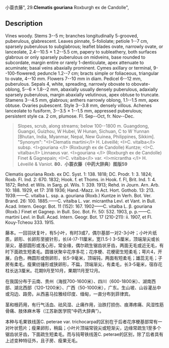 小蓑衣藤",
29.**Clematis gouriana** Roxburgh ex de Candolle",

## Description
Vines woody. Stems 3--5 m; branches longitudinally 5-grooved, puberulous, glabrescent. Leaves pinnate, 5-foliolate; petiole 1--7 cm, sparsely puberulous to subglabrous; leaflet blades ovate, narrowly ovate, or lanceolate, 2.4--10.5 × 1.2--5.5 cm, papery to subleathery, both surfaces glabrous or only sparsely puberulous on midveins, base rounded to subcordate, margin entire or rarely 1-denticulate, apex attenuate to acuminate; basal veins abaxially prominent. Cymes axillary or terminal, 9--100-flowered; peduncle 1.2--7 cm; bracts simple or foliaceous, triangular to ovate, 4--10 mm. Flowers 7--10 mm in diam. Pedicel 6--12 mm, puberulous. Sepals 4, white, spreading, narrowly obovate to obovate-oblong, 5--6 × 1.8--2 mm, abaxially usually densely puberulous, adaxially sparsely puberulous, margin abaxially velutinous, apex obtuse to truncate. Stamens 3--4.5 mm, glabrous; anthers narrowly oblong, 1.1--1.5 mm, apex obtuse. Ovaries pubescent. Style 3--3.8 mm, densely villous. Achenes lanceolate to fusiform, 3--3.5 × 1--1.5 mm, appressed puberulous; persistent style ca. 2 cm, plumose. Fl. Sep--Oct, fr. Nov--Dec.

> Slopes, scrub, along streams; below 100--1800 m. Guangdong, Guangxi, Guizhou, W Hubei, W Hunan, Sichuan, C to W Yunnan [Bhutan, India, Myanmar, Nepal, New Guinea, Philippines, Sikkim].
  "Synonym": "&lt;I&gt;Clematis martini&lt;/I&gt; H. Léveillé; &lt;I&gt;C. vitalba&lt;/I&gt; subsp. &lt;I&gt;gouriana &lt;/I&gt; (Roxburgh ex de Candolle) Kuntze; &lt;I&gt;C. vitalba&lt;/I&gt; Linnaeus var. &lt;I&gt;gouriana &lt;/I&gt; (Roxburgh ex de Candolle) Finet &amp; Gagnepain; &lt;I&gt;C. vitalba&lt;/I&gt; var. &lt;I&gt;micrantha &lt;/I&gt; H. Léveillé &amp; Vaniot.
**80．小蓑衣藤（中药大辞典）图版59**

Clematis gouriana Roxb. ex DC. Syst. 1: 138. 1818; DC. Prodr. 1: 3. 1824; Roxb. Fl. Ind. 2: 670. 1832; Hook. f. et Thoms. in Hook. f. Fl, Brit. Ind. 1: 4. 1872; Rehd. et Wils. in Sarg. pl. Wils. 1: 339. 1913; Rehd. in Journ. Arn. Arb. 10: 188. 1929, et 17: 318 1936; Hand.-Mazz. in Act. Hort. Gothob. 13: 213. 1939.——C. vitalba L. ssp. a. gouriana (Roxb.) Kuntze in Verh. Bot. Ver. Brand. 26: 100. 1885.——C. vitalba L. var. micrantha Levl. et Vant. in Bull. Acad. Intern. Geogr. Bot. 11 (152): 167. 1902——C. vitalba L. β. gouriana (Roxb.) Finet et Gagnep. in Bull. Soc. Bot. Fr. 50: 532. 1903, p. p.——C. martini Levl. in Bull. Acad. Intern. Geogr. Bot. 17 (210-211): ii. 1907, et Fl. Kouy-Tcheou 333. 1915.

藤本。一回羽状复叶，有5小叶，有时3或7，偶尔基部一对2-3小叶；小叶片纸质，卵形、长卵形至披针形，长(4-)7-11厘米，宽(1.5-) 3-5厘米，顶端渐尖或长渐尖，基部圆形或浅心形，常全缘，偶尔疏生锯齿状牙齿，两面无毛或近无毛，有时下面疏生短柔毛。圆锥状聚伞花序多花；花序梗、花梗密生短柔毛；萼片4，开展，白色，椭圆形或倒卵形，长5-9毫米，顶端钝，两面有短柔毛；雄蕊无毛；子房有柔毛。瘦果纺锤形或狭卵形，不扁，顶端渐尖，有柔毛，长3-5毫米，宿存花柱长达3厘米。花期9月至10月，果期11月至12月。

在我国分布于云南、贵州（海拔700-1600米）、四川（600-1800米）、湖南西部、湖北西部（120-1200米）、广西（50-1000米），广东。生山坡、山谷灌丛中或沟边、路旁。从西喜马拉雅经印度、缅甸，一直分布到菲律宾。

茎和根药用，有行气活血、祛风湿、止痛作用，治跌打损伤、痕滞疼痛、风湿性筋骨痛、肢体麻木等（江苏新医学院“中药大辞典”）。

本种与毛果铁线莲C. peterae var. trichocarpa的区别在于后者花序梗基部常有一对叶状苞片；瘦果卵形，稍扁；小叶片顶端常锐尖或短渐尖，边缘常疏生1至多个锯齿状牙齿，下面疏生短柔毛。而与钝萼铁线莲C. peterae的区别，除了后者具有上述变种特征外，且子房、瘦果无毛。

